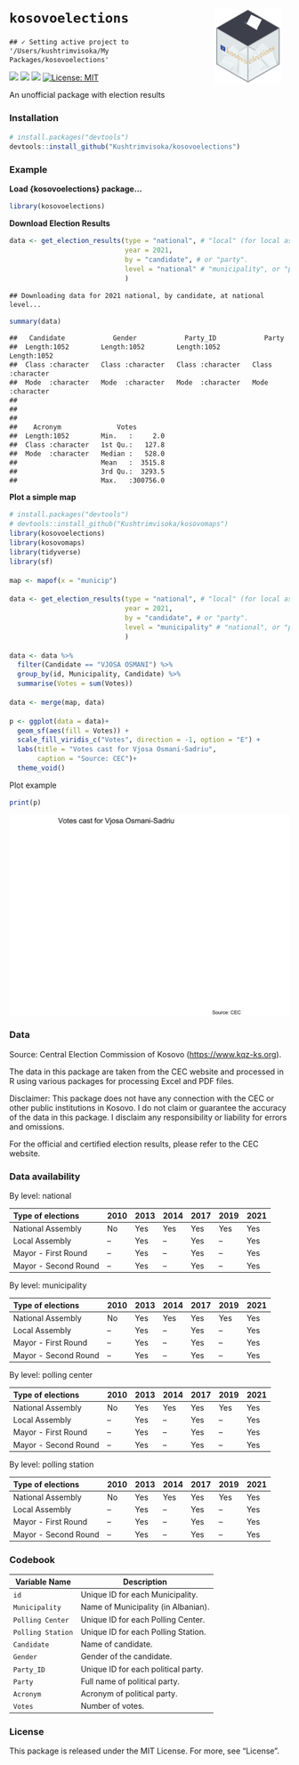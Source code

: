 
<!-- README.md is generated from README.Rmd. Please edit that file -->

# `kosovoelections` <img src='man/figures/logo.png' align="right" height="138" style="padding: 0 15px; float: right;"/>

    ## ✓ Setting active project to '/Users/kushtrimvisoka/My Packages/kosovoelections'

[![](https://img.shields.io/badge/devel%20version-0.0.1-green.svg)](https://github.com/Kushtrimvisoka/kosovoelections)
[![](https://img.shields.io/github/languages/code-size/Kushtrimvisoka/kosovoelections.svg)](https://github.com/Kushtrimvisoka/kosovoelections)
[![](https://travis-ci.org/rstudio/rmarkdown.svg?branch=main)](https://travis-ci.org/rstudio/rmarkdown)
[![License:
MIT](https://img.shields.io/badge/license-MIT-blue.svg)](https://cran.r-project.org/web/licenses/MIT)

An unofficial package with election results

### Installation

``` r
# install.packages("devtools")
devtools::install_github("Kushtrimvisoka/kosovoelections")
```

### Example

**Load {kosovoelections} package…**

``` r
library(kosovoelections)
```

**Download Election Results**

``` r
data <- get_election_results(type = "national", # "local" (for local assembly), or "mayor", or "mayor2" (for runoffs).
                             year = 2021,
                             by = "candidate", # or "party".
                             level = "national" # "municipality", or "pc" (Polling Center), or "ps" (Polling Station).
                             )
```

    ## Downloading data for 2021 national, by candidate, at national level...

``` r
summary(data)
```

    ##   Candidate            Gender            Party_ID            Party          
    ##  Length:1052        Length:1052        Length:1052        Length:1052       
    ##  Class :character   Class :character   Class :character   Class :character  
    ##  Mode  :character   Mode  :character   Mode  :character   Mode  :character  
    ##                                                                             
    ##                                                                             
    ##                                                                             
    ##    Acronym              Votes         
    ##  Length:1052        Min.   :     2.0  
    ##  Class :character   1st Qu.:   127.8  
    ##  Mode  :character   Median :   528.0  
    ##                     Mean   :  3515.8  
    ##                     3rd Qu.:  3293.5  
    ##                     Max.   :300756.0

**Plot a simple map**

``` r
# install.packages("devtools")
# devtools::install_github("Kushtrimvisoka/kosovomaps")
library(kosovoelections)
library(kosovomaps)
library(tidyverse)
library(sf)

map <- mapof(x = "municip")

data <- get_election_results(type = "national", # "local" (for local assembly), or "mayor", or "mayor2" (for runoffs).
                             year = 2021,
                             by = "candidate", # or "party".
                             level = "municipality" # "national", or "pc" (Polling Center), or "ps" (Polling Station).
                             )

data <- data %>% 
  filter(Candidate == "VJOSA OSMANI") %>% 
  group_by(id, Municipality, Candidate) %>% 
  summarise(Votes = sum(Votes))

data <- merge(map, data)

p <- ggplot(data = data)+
  geom_sf(aes(fill = Votes)) +
  scale_fill_viridis_c("Votes", direction = -1, option = "E") +
  labs(title = "Votes cast for Vjosa Osmani-Sadriu", 
       caption = "Source: CEC")+
  theme_void()
```

Plot example

``` r
print(p)
```

![](README_files/figure-gfm/unnamed-chunk-3-1.png)<!-- -->

### Data

Source: Central Election Commission of Kosovo
(<https://www.kqz-ks.org>).

The data in this package are taken from the CEC website and processed in
R using various packages for processing Excel and PDF files.

Disclaimer: This package does not have any connection with the CEC or
other public institutions in Kosovo. I do not claim or guarantee the
accuracy of the data in this package. I disclaim any responsibility or
liability for errors and omissions.

For the official and certified election results, please refer to the CEC
website.

### Data availability

By level: national

| Type of elections    | 2010 | 2013 | 2014 | 2017 | 2019 | 2021 |
|:---------------------|:-----|:-----|:-----|:-----|:-----|:-----|
| National Assembly    | No   | Yes  | Yes  | Yes  | Yes  | Yes  |
| Local Assembly       | –    | Yes  | –    | Yes  | –    | Yes  |
| Mayor - First Round  | –    | Yes  | –    | Yes  | –    | Yes  |
| Mayor - Second Round | –    | Yes  | –    | Yes  | –    | Yes  |

By level: municipality

| Type of elections    | 2010 | 2013 | 2014 | 2017 | 2019 | 2021 |
|:---------------------|:-----|:-----|:-----|:-----|:-----|:-----|
| National Assembly    | No   | Yes  | Yes  | Yes  | Yes  | Yes  |
| Local Assembly       | –    | Yes  | –    | Yes  | –    | Yes  |
| Mayor - First Round  | –    | Yes  | –    | Yes  | –    | Yes  |
| Mayor - Second Round | –    | Yes  | –    | Yes  | –    | Yes  |

By level: polling center

| Type of elections    | 2010 | 2013 | 2014 | 2017 | 2019 | 2021 |
|:---------------------|:-----|:-----|:-----|:-----|:-----|:-----|
| National Assembly    | No   | Yes  | Yes  | Yes  | Yes  | Yes  |
| Local Assembly       | –    | Yes  | –    | Yes  | –    | Yes  |
| Mayor - First Round  | –    | Yes  | –    | Yes  | –    | Yes  |
| Mayor - Second Round | –    | Yes  | –    | Yes  | –    | Yes  |

By level: polling station

| Type of elections    | 2010 | 2013 | 2014 | 2017 | 2019 | 2021 |
|:---------------------|:-----|:-----|:-----|:-----|:-----|:-----|
| National Assembly    | No   | Yes  | Yes  | Yes  | Yes  | Yes  |
| Local Assembly       | –    | Yes  | –    | Yes  | –    | Yes  |
| Mayor - First Round  | –    | Yes  | –    | Yes  | –    | Yes  |
| Mayor - Second Round | –    | Yes  | –    | Yes  | –    | Yes  |

### Codebook

| Variable Name     | Description                         |
|-------------------|-------------------------------------|
| `id`              | Unique ID for each Municipality.    |
| `Municipality`    | Name of Municipality (in Albanian). |
| `Polling Center`  | Unique ID for each Polling Center.  |
| `Polling Station` | Unique ID for each Polling Station. |
| `Candidate`       | Name of candidate.                  |
| `Gender`          | Gender of the candidate.            |
| `Party_ID`        | Unique ID for each political party. |
| `Party`           | Full name of political party.       |
| `Acronym`         | Acronym of political party.         |
| `Votes`           | Number of votes.                    |

### License

This package is released under the MIT License. For more, see “License”.
